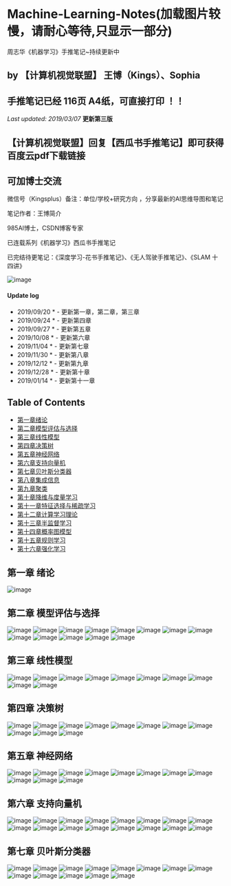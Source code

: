 # Machine-Learning-Notes(加载图片较慢，请耐心等待,只显示一部分)
周志华《机器学习》手推笔记~持续更新中

## by 【计算机视觉联盟】 王博（Kings）、Sophia

## 手推笔记已经  116页 A4纸，可直接打印 ！！

*Last updated: 2019/03/07*   **更新第三版**

## 【计算机视觉联盟】回复【西瓜书手推笔记】即可获得百度云pdf下载链接

## 可加博士交流
微信号（Kingsplus）备注：单位/学校+研究方向 ，分享最新的AI思维导图和笔记

笔记作者：王博简介

985AI博士，CSDN博客专家

已连载系列《机器学习》西瓜书手推笔记

已完结待更笔记：《深度学习-花书手推笔记》、《无人驾驶手推笔记》、《SLAM 十四讲》

![image](./cvQD.jpg)

#### Update log
* 2019/09/20 * - 更新第一章，第二章，第三章
* 2019/09/24 * - 更新第四章
* 2019/09/27 * - 更新第五章
* 2019/10/08 * - 更新第六章
* 2019/11/04 * - 更新第七章
* 2019/11/30 * - 更新第八章
* 2019/12/12 * - 更新第九章
* 2019/12/28 * - 更新第十章
* 2019/01/14 * - 更新第十一章

## Table of Contents
- [第一章绪论](https://github.com/Sophia-11/Machine-Learning-Notes/)
- [第二章模型评估与选择](https://github.com/Sophia-11/Machine-Learning-Notes/)
- [第三章线性模型](https://github.com/Sophia-11/Machine-Learning-Notes/)
- [第四章决策树](https://github.com/Sophia-11/Machine-Learning-Notes/)
- [第五章神经网络](https://github.com/Sophia-11/Machine-Learning-Notes/)
- [第六章支持向量机](https://github.com/Sophia-11/Machine-Learning-Notes/)
- [第七章贝叶斯分类器](https://github.com/Sophia-11/Machine-Learning-Notes/)
- [第八章集成信息](https://github.com/Sophia-11/Machine-Learning-Notes/)
- [第九章聚类](https://github.com/Sophia-11/Machine-Learning-Notes/)
- [第十章降维与度量学习](https://github.com/Sophia-11/Machine-Learning-Notes/)
- [第十一章特征选择与稀疏学习](https://github.com/Sophia-11/Machine-Learning-Notes/)
- [第十二章计算学习理论](https://github.com/Sophia-11/Machine-Learning-Notes/)
- [第十三章半监督学习](https://github.com/Sophia-11/Machine-Learning-Notes/)
- [第十四章概率图模型](https://github.com/Sophia-11/Machine-Learning-Notes/)
- [第十五章规则学习](https://github.com/Sophia-11/Machine-Learning-Notes/)
- [第十六章强化学习](https://github.com/Sophia-11/Machine-Learning-Notes/)


## 第一章 绪论

![image](https://github.com/Sophia-11/Machine-Learning-Notes/blob/master/ch1/%E5%91%A8%E5%BF%97%E5%8D%8E%E3%80%8A%E6%9C%BA%E5%99%A8%E5%AD%A6%E4%B9%A0%E3%80%8B%E7%AC%AC%E4%B8%80%E7%AB%A0%20%E3%80%90%E8%AE%A1%E7%AE%97%E6%9C%BA%E8%A7%86%E8%A7%89%E8%81%94%E7%9B%9F%E3%80%91.jpg)


## 第二章  模型评估与选择

![image](https://github.com/Sophia-11/Machine-Learning-Notes/blob/master/ch2/%E6%89%AB%E6%8F%8F_%E5%89%AF%E6%9C%AC.jpg)
![image](https://github.com/Sophia-11/Machine-Learning-Notes/blob/master/ch2/%E6%89%AB%E6%8F%8F0001_%E5%89%AF%E6%9C%AC.jpg)
![image](https://github.com/Sophia-11/Machine-Learning-Notes/blob/master/ch2/%E6%89%AB%E6%8F%8F0002_%E5%89%AF%E6%9C%AC.jpg)
![image](https://github.com/Sophia-11/Machine-Learning-Notes/blob/master/ch2/%E6%89%AB%E6%8F%8F0003_%E5%89%AF%E6%9C%AC.jpg)
![image](https://github.com/Sophia-11/Machine-Learning-Notes/blob/master/ch2/%E6%89%AB%E6%8F%8F0004_%E5%89%AF%E6%9C%AC.jpg)
![image](https://github.com/Sophia-11/Machine-Learning-Notes/blob/master/ch2/%E6%89%AB%E6%8F%8F0005_%E5%89%AF%E6%9C%AC.jpg)
![image](https://github.com/Sophia-11/Machine-Learning-Notes/blob/master/ch2/%E6%89%AB%E6%8F%8F0006_%E5%89%AF%E6%9C%AC.jpg)
![image](https://github.com/Sophia-11/Machine-Learning-Notes/blob/master/ch2/%E6%89%AB%E6%8F%8F0007_%E5%89%AF%E6%9C%AC.jpg)
![image](https://github.com/Sophia-11/Machine-Learning-Notes/blob/master/ch2/%E6%89%AB%E6%8F%8F0008_%E5%89%AF%E6%9C%AC.jpg)
![image](https://github.com/Sophia-11/Machine-Learning-Notes/blob/master/ch2/%E6%89%AB%E6%8F%8F0009_%E5%89%AF%E6%9C%AC.jpg)
![image](https://github.com/Sophia-11/Machine-Learning-Notes/blob/master/ch2/%E6%89%AB%E6%8F%8F0010_%E5%89%AF%E6%9C%AC.jpg)
![image](https://github.com/Sophia-11/Machine-Learning-Notes/blob/master/ch2/%E6%89%AB%E6%8F%8F0011_%E5%89%AF%E6%9C%AC.jpg)
![image](https://github.com/Sophia-11/Machine-Learning-Notes/blob/master/ch2/%E6%89%AB%E6%8F%8F0012_%E5%89%AF%E6%9C%AC.jpg)


## 第三章  线性模型
![image](https://github.com/Sophia-11/Machine-Learning-Notes/blob/master/ch3/%E6%89%AB%E6%8F%8F0014_%E5%89%AF%E6%9C%AC.jpg)
![image](https://github.com/Sophia-11/Machine-Learning-Notes/blob/master/ch3/%E6%89%AB%E6%8F%8F0015_%E5%89%AF%E6%9C%AC.jpg)
![image](https://github.com/Sophia-11/Machine-Learning-Notes/blob/master/ch3/%E6%89%AB%E6%8F%8F0016_%E5%89%AF%E6%9C%AC.jpg)
![image](https://github.com/Sophia-11/Machine-Learning-Notes/blob/master/ch3/%E6%89%AB%E6%8F%8F0017_%E5%89%AF%E6%9C%AC.jpg)
![image](https://github.com/Sophia-11/Machine-Learning-Notes/blob/master/ch3/%E6%89%AB%E6%8F%8F0018_%E5%89%AF%E6%9C%AC.jpg)
![image](https://github.com/Sophia-11/Machine-Learning-Notes/blob/master/ch3/%E6%89%AB%E6%8F%8F0019_%E5%89%AF%E6%9C%AC.jpg)
![image](https://github.com/Sophia-11/Machine-Learning-Notes/blob/master/ch3/%E6%89%AB%E6%8F%8F0020_%E5%89%AF%E6%9C%AC.jpg)
![image](https://github.com/Sophia-11/Machine-Learning-Notes/blob/master/ch3/%E6%89%AB%E6%8F%8F0021_%E5%89%AF%E6%9C%AC.jpg)
![image](https://github.com/Sophia-11/Machine-Learning-Notes/blob/master/ch3/%E6%89%AB%E6%8F%8F0022_%E5%89%AF%E6%9C%AC.jpg)
![image](https://github.com/Sophia-11/Machine-Learning-Notes/blob/master/ch3/%E6%89%AB%E6%8F%8F0023_%E5%89%AF%E6%9C%AC.jpg)

## 第四章   决策树
![image](https://github.com/Sophia-11/Machine-Learning-Notes/blob/master/ch4/%E6%89%AB%E6%8F%8F0024_%E5%89%AF%E6%9C%AC.jpg)
![image](https://github.com/Sophia-11/Machine-Learning-Notes/blob/master/ch4/%E6%89%AB%E6%8F%8F0025_%E5%89%AF%E6%9C%AC.jpg)
![image](https://github.com/Sophia-11/Machine-Learning-Notes/blob/master/ch4/%E6%89%AB%E6%8F%8F0026_%E5%89%AF%E6%9C%AC.jpg)
![image](https://github.com/Sophia-11/Machine-Learning-Notes/blob/master/ch4/%E6%89%AB%E6%8F%8F0027_%E5%89%AF%E6%9C%AC.jpg)
![image](https://github.com/Sophia-11/Machine-Learning-Notes/blob/master/ch4/%E6%89%AB%E6%8F%8F0028_%E5%89%AF%E6%9C%AC.jpg)
![image](https://github.com/Sophia-11/Machine-Learning-Notes/blob/master/ch4/%E6%89%AB%E6%8F%8F0029_%E5%89%AF%E6%9C%AC.jpg)
![image](https://github.com/Sophia-11/Machine-Learning-Notes/blob/master/ch4/%E6%89%AB%E6%8F%8F0030_%E5%89%AF%E6%9C%AC.jpg)
![image](https://github.com/Sophia-11/Machine-Learning-Notes/blob/master/ch4/%E6%89%AB%E6%8F%8F0031_%E5%89%AF%E6%9C%AC.jpg)
![image](https://github.com/Sophia-11/Machine-Learning-Notes/blob/master/ch4/%E6%89%AB%E6%8F%8F0032_%E5%89%AF%E6%9C%AC.jpg)
![image](./ch4/%E6%89%AB%E6%8F%8F0033_%E5%89%AF%E6%9C%AC.jpg)
![image](./ch4/%E6%89%AB%E6%8F%8F0034_%E5%89%AF%E6%9C%AC.jpg)

## 第五章   神经网络
![image](./ch5/%E6%89%AB%E6%8F%8F0035_%E5%89%AF%E6%9C%AC.jpg)
![image](./ch5/%E6%89%AB%E6%8F%8F0036_%E5%89%AF%E6%9C%AC.jpg)
![image](./ch5/%E6%89%AB%E6%8F%8F0037_%E5%89%AF%E6%9C%AC.jpg)
![image](./ch5/%E6%89%AB%E6%8F%8F0038_%E5%89%AF%E6%9C%AC.jpg)
![image](./ch5/%E6%89%AB%E6%8F%8F0039_%E5%89%AF%E6%9C%AC.jpg)
![image](./ch5/%E6%89%AB%E6%8F%8F0040_%E5%89%AF%E6%9C%AC.jpg)
![image](./ch5/%E6%89%AB%E6%8F%8F0041_%E5%89%AF%E6%9C%AC.jpg)
![image](./ch5/%E6%89%AB%E6%8F%8F0042_%E5%89%AF%E6%9C%AC.jpg)
![image](./ch5/%E6%89%AB%E6%8F%8F0043_%E5%89%AF%E6%9C%AC.jpg)
![image](./ch5/%E6%89%AB%E6%8F%8F0044_%E5%89%AF%E6%9C%AC.jpg)
![image](./ch5/%E6%89%AB%E6%8F%8F0045_%E5%89%AF%E6%9C%AC.jpg)


## 第六章   支持向量机
![image](./ch6/%E6%89%AB%E6%8F%8F_%E5%89%AF%E6%9C%AC.jpg)
![image](./ch6/%E6%89%AB%E6%8F%8F0001_%E5%89%AF%E6%9C%AC.jpg)
![image](./ch6/%E6%89%AB%E6%8F%8F0002_%E5%89%AF%E6%9C%AC.jpg)
![image](./ch6/%E6%89%AB%E6%8F%8F0003_%E5%89%AF%E6%9C%AC.jpg)
![image](./ch6/%E6%89%AB%E6%8F%8F0004_%E5%89%AF%E6%9C%AC.jpg)
![image](./ch6/%E6%89%AB%E6%8F%8F0005_%E5%89%AF%E6%9C%AC.jpg)
![image](./ch6/%E6%89%AB%E6%8F%8F0006_%E5%89%AF%E6%9C%AC.jpg)
![image](./ch6/%E6%89%AB%E6%8F%8F0007_%E5%89%AF%E6%9C%AC.jpg)
![image](./ch6/%E6%89%AB%E6%8F%8F0008_%E5%89%AF%E6%9C%AC.jpg)
![image](./ch6/%E6%89%AB%E6%8F%8F0009_%E5%89%AF%E6%9C%AC.jpg)
![image](./ch6/%E6%89%AB%E6%8F%8F0010_%E5%89%AF%E6%9C%AC.jpg)
![image](./ch6/%E6%89%AB%E6%8F%8F0011_%E5%89%AF%E6%9C%AC.jpg)
![image](./ch6/%E6%89%AB%E6%8F%8F0012_%E5%89%AF%E6%9C%AC.jpg)
![image](./ch6/%E6%89%AB%E6%8F%8F0013_%E5%89%AF%E6%9C%AC.jpg)
![image](./ch6/%E6%89%AB%E6%8F%8F0014_%E5%89%AF%E6%9C%AC.jpg)
![image](./ch6/%E6%89%AB%E6%8F%8F0015_%E5%89%AF%E6%9C%AC.jpg)

## 第七章    贝叶斯分类器
![image](./ch7/062.jpg)
![image](./ch7/063.jpg)
![image](./ch7/064.jpg)
![image](./ch7/065.jpg)
![image](./ch7/066.jpg)
![image](./ch7/067.jpg)
![image](./ch7/068.jpg)
![image](./ch7/069.jpg)
![image](./ch7/070.jpg)
![image](./ch7/071.jpg)
![image](./ch7/072.jpg)
![image](./ch7/073.jpg)
![image](./ch7/074.jpg)
